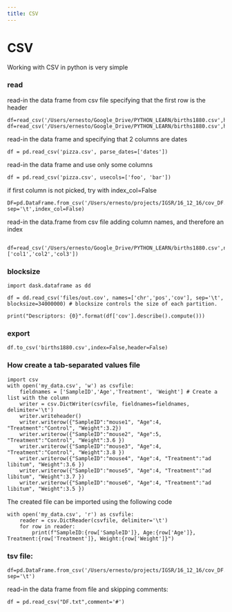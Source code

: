 ```yaml
---
title: CSV
---
```

# CSV 
Working with CSV in python is very simple 

### read  
read-in the data frame from csv file specifying that the first row is the header
```{Python, echo = FALSE, message = FALSE}
df=read_csv('/Users/ernesto/Google_Drive/PYTHON_LEARN/births1880.csv',heder=1)
df=read_csv('/Users/ernesto/Google_Drive/PYTHON_LEARN/births1880.csv',header=None)
```

read-in the data frame and specifying that 2 columns are dates
```{Python, echo = FALSE, message = FALSE}
df = pd.read_csv('pizza.csv', parse_dates=['dates'])
```

read-in the data frame and use only some columns
```{Python, echo = FALSE, message = FALSE}
df = pd.read_csv('pizza.csv', usecols=['foo', 'bar'])
```

if first column is not picked, try with index_col=False
```{Python, echo = FALSE, message = FALSE}
DF=pd.DataFrame.from_csv('/Users/ernesto/projects/IGSR/16_12_16/cov_DF.txt', sep='\t',index_col=False)
```


read-in the data.frame from csv file adding column names, and therefore an index
```{Python, echo = FALSE, message = FALSE}
  df=read_csv('/Users/ernesto/Google_Drive/PYTHON_LEARN/births1880.csv',names=['col1','col2','col3'])
```


### blocksize

```{Python, echo = FALSE, message = FALSE}
import dask.dataframe as dd

df = dd.read_csv('files/out.cov', names=['chr','pos','cov'], sep='\t', blocksize=34000000) # blocksize controls the size of each partition.

print("Descriptors: {0}".format(df['cov'].describe().compute()))
```


### export
```{Python, echo = FALSE, message = FALSE}
df.to_csv('births1880.csv',index=False,header=False)
```

###  How create a tab-separated values file  
```{Python, echo = FALSE, message = FALSE}
import csv
with open('my_data.csv', 'w') as csvfile:
    fieldnames = ['SampleID','Age','Treatment', 'Weight'] # Create a list with the column
    writer = csv.DictWriter(csvfile, fieldnames=fieldnames, delimiter='\t')    
    writer.writeheader()
    writer.writerow({"SampleID":"mouse1", "Age":4, "Treatment":"Control", "Weight":3.2})
    writer.writerow({"SampleID":"mouse2", "Age":5, "Treatment":"Control", "Weight":3.6 })
    writer.writerow({"SampleID":"mouse3", "Age":4, "Treatment":"Control", "Weight":3.8 })
    writer.writerow({"SampleID":"mouse4", "Age":4, "Treatment":"ad libitum", "Weight":3.6 })
    writer.writerow({"SampleID":"mouse5", "Age":4, "Treatment":"ad libitum", "Weight":3.7 })
    writer.writerow({"SampleID":"mouse6", "Age":4, "Treatment":"ad libitum", "Weight":3.5 })
```
The created file can be imported using the following code

```{Python, echo = FALSE, message = FALSE}
with open('my_data.csv', 'r') as csvfile:
    reader = csv.DictReader(csvfile, delimiter='\t')
    for row in reader:
        print(f"SampleID:{row['SampleID']}, Age:{row['Age']}, Treatment:{row['Treatment']}, Weight:{row['Weight']}")
```


###  tsv file:
```{Python, echo = FALSE, message = FALSE}
df=pd.DataFrame.from_csv('/Users/ernesto/projects/IGSR/16_12_16/cov_DF.txt', sep='\t')
```
read-in the data frame from file and skipping comments:
```{Python, echo = FALSE, message = FALSE}
df = pd.read_csv("DF.txt",comment='#')
```


